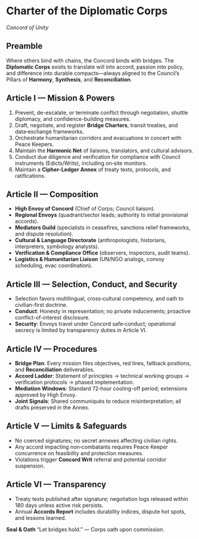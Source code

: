 # Charter of the Diplomatic Corps
*Concord of Unity*

## Preamble
Where others bind with chains, the Concord binds with bridges. The **Diplomatic Corps** exists to translate will into accord, passion into policy, and difference into durable compacts—always aligned to the Council’s Pillars of **Harmony**, **Synthesis**, and **Reconciliation**.

## Article I — Mission & Powers
1. Prevent, de-escalate, or terminate conflict through negotiation, shuttle diplomacy, and confidence-building measures.
2. Draft, negotiate, and register **Bridge Charters**, transit treaties, and data‑exchange frameworks.
3. Orchestrate humanitarian corridors and evacuations in concert with Peace Keepers.
4. Maintain the **Harmonic Net** of liaisons, translators, and cultural advisors.
5. Conduct due diligence and verification for compliance with Council instruments (Edicts/Writs), including on‑site monitors.
6. Maintain a **Cipher-Ledger Annex** of treaty texts, protocols, and ratifications.

## Article II — Composition
- **High Envoy of Concord** (Chief of Corps; Council liaison).
- **Regional Envoys** (quadrant/sector leads; authority to initial provisional accords).
- **Mediators Guild** (specialists in ceasefires, sanctions relief frameworks, and dispute resolution).
- **Cultural & Language Directorate** (anthropologists, historians, interpreters, symbology analysts).
- **Verification & Compliance Office** (observers, inspectors, audit teams).
- **Logistics & Humanitarian Liaison** (UN/NGO analogs, convoy scheduling, evac coordination).

## Article III — Selection, Conduct, and Security
- Selection favors multilingual, cross‑cultural competency, and oath to civilian-first doctrine.
- **Conduct**: Honesty in representation; no private inducements; proactive conflict-of-interest disclosure.
- **Security**: Envoys travel under Concord safe‑conduct; operational secrecy is limited by transparency duties in Article VI.

## Article IV — Procedures
- **Bridge Plan**: Every mission files objectives, red lines, fallback positions, and **Reconciliation** deliverables.
- **Accord Ladder**: Statement of principles → technical working groups → verification protocols → phased implementation.
- **Mediation Windows**: Standard 72‑hour cooling-off period; extensions approved by High Envoy.
- **Joint Signals**: Shared communiqués to reduce misinterpretation; all drafts preserved in the Annex.

## Article V — Limits & Safeguards
- No coerced signatures; no secret annexes affecting civilian rights.
- Any accord impacting non‑combatants requires Peace Keeper concurrence on feasibility and protection measures.
- Violations trigger **Concord Writ** referral and potential corridor suspension.

## Article VI — Transparency
- Treaty texts published after signature; negotiation logs released within 180 days unless active risk persists.
- Annual **Accords Report** includes durability indices, dispute hot spots, and lessons learned.

**Seal & Oath**
“Let bridges hold.” — Corps oath upon commission.
